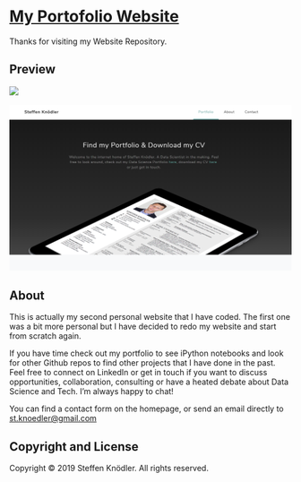 # [My Portofolio Website](sknoedler.github.io)

Thanks for visiting my Website Repository.

## Preview

![](demo.gif)

[![Website Preview](https://raw.githubusercontent.com/SKnoedler/sknoedler.github.io/master/img/Website%20Preview.PNG)](sknoedler.github.io)

## About

This is actually my second personal website that I have coded. The first one was a bit more personal but I have decided to redo my website and start from scratch again.

If you have time check out my portfolio to see iPython notebooks and look for other Github repos to find other projects that I have done in the past. Feel free to connect on LinkedIn or get in touch if you want to discuss opportunities, collaboration, consulting or have a heated debate about Data Science and Tech. I’m always happy to chat!

You can find a contact form on the homepage, or send an email directly to st.knoedler@gmail.com

## Copyright and License
Copyright © 2019 Steffen Knödler. All rights reserved.
